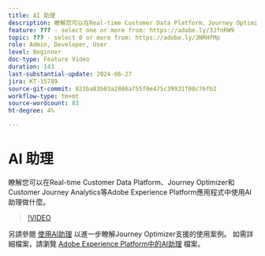 ```yaml
---
title: AI 助理
description: 瞭解您可以在Real-time Customer Data Platform、Journey Optimizer和Customer Journey Analytics等Adobe Experience Platform應用程式中使用AI助理做什麼。
feature: ??? - select one or more from: https://adobe.ly/3JfnRW9
topic: ??? - select 0 or more from: https://adobe.ly/3NRHfMp
role: Admin, Developer, User
level: Beginner
doc-type: Feature Video
duration: 143
last-substantial-update: 2024-06-27
jira: KT-15789
source-git-commit: 823ba83b03a2886a755f0e475c39931f08c76fb2
workflow-type: tm+mt
source-wordcount: 83
ht-degree: 4%

---
```



# AI 助理

瞭解您可以在Real-time Customer Data Platform、Journey Optimizer和Customer Journey Analytics等Adobe Experience Platform應用程式中使用AI助理做什麼。

>[!VIDEO](https://video.tv.adobe.com/v/3429845/?learn=on)

另請參閱 [使用AI助理](https://experienceleague.adobe.com/en/docs/journey-optimizer/using/get-started/ai-assistant) 以進一步瞭解Journey Optimizer支援的使用案例。 如需詳細檔案，請瀏覽 [Adobe Experience Platform中的AI助理](https://experienceleague.adobe.com/en/docs/experience-platform/ai-assistant/home) 檔案。
